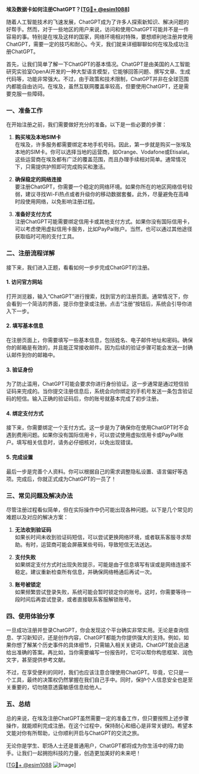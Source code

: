 **埃及数据卡如何注册ChatGPT？[[TG💪+ @esim1088](https://t.me/s/esim1088)]**

随着人工智能技术的飞速发展，ChatGPT成为了许多人探索新知识、解决问题的好帮手。然而，对于一些地区的用户来说，访问和使用ChatGPT可能并不是一件容易的事。特别是在埃及这样的国家，网络环境相对特殊，要想顺利地注册并使用ChatGPT，需要一定的技巧和耐心。今天，我们就来详细聊聊如何在埃及成功注册ChatGPT。

首先，让我们简单了解一下ChatGPT的基本情况。ChatGPT是由美国的人工智能研究实验室OpenAI开发的一种大型语言模型，它能够回答问题、撰写文章、生成代码等，功能非常强大。不过，由于政策和技术限制，ChatGPT并非在全球范围内都能自由访问。在埃及，虽然互联网覆盖率较高，但要使用ChatGPT，还是需要克服一些障碍。

### **一、准备工作**

在开始注册之前，我们需要做好充分的准备。以下是一些必要的步骤：

1. **购买埃及本地SIM卡**  
   在埃及，许多服务都需要绑定本地手机号码。因此，第一步就是购买一张埃及本地的SIM卡。你可以选择当地的运营商，如Orange、Vodafone或Etisalat。这些运营商在埃及都有广泛的覆盖范围，而且办理手续相对简单。通常情况下，只需提供护照即可完成购买和激活。

2. **确保稳定的网络连接**  
   要注册ChatGPT，你需要一个稳定的网络环境。如果你所在的地区网络信号较弱，建议寻找Wi-Fi热点或者升级你的移动数据套餐。此外，尽量避免在高峰时段使用网络，以免影响注册过程。

3. **准备好支付方式**  
   注册ChatGPT可能需要绑定信用卡或其他支付方式。如果你没有国际信用卡，可以考虑使用虚拟信用卡服务，比如PayPal账户。当然，也可以通过其他途径获取临时可用的支付工具。

### **二、注册流程详解**

接下来，我们进入正题，看看如何一步步完成ChatGPT的注册。

#### **1. 访问官方网站**
打开浏览器，输入“ChatGPT”进行搜索，找到官方的注册页面。通常情况下，你会看到一个简洁的界面，提示你登录或注册。点击“注册”按钮后，系统会引导你进入下一步。

#### **2. 填写基本信息**
在注册页面上，你需要填写一些基本信息，包括姓名、电子邮件地址和密码。确保你的邮箱是有效的，并且能正常接收邮件。因为后续的验证步骤可能会发送一封确认邮件到你的邮箱中。

#### **3. 验证身份**
为了防止滥用，ChatGPT可能会要求你进行身份验证。这一步通常是通过短信验证码来完成的。当你提交注册信息后，系统会向你绑定的手机号发送一条包含验证码的短信。输入正确的验证码后，你的账号就基本完成了初步注册。

#### **4. 绑定支付方式**
接下来，你需要绑定一个支付方式。这一步是为了确保你在使用ChatGPT时不会遇到费用问题。如果你没有国际信用卡，可以尝试使用虚拟信用卡或PayPal账户。填写相关信息时，请务必仔细核对，以免出现错误。

#### **5. 完成设置**
最后一步是完善个人资料。你可以根据自己的需求调整隐私设置、语言偏好等选项。完成后，你就正式成为ChatGPT的一员了！

### **三、常见问题及解决办法**

尽管注册过程看似简单，但在实际操作中仍可能出现各种问题。以下是几个常见的难题以及对应的解决方案：

1. **无法收到验证码**  
   如果长时间未收到验证码短信，可以尝试更换网络环境，或者联系客服寻求帮助。有时，运营商可能会屏蔽某些号码，导致短信无法送达。

2. **支付失败**  
   如果绑定支付方式时出现失败提示，可能是由于信息填写有误或是网络连接不稳定。建议重新检查所有信息，并确保网络畅通后再试一次。

3. **账号被锁定**  
   如果频繁尝试登录失败，系统可能会暂时锁定你的账号。这时，你需要等待一段时间后再尝试登录，或者直接联系客服解锁账号。

### **四、使用体验分享**

一旦成功注册并登录ChatGPT，你会发现这个平台确实非常实用。无论是查询信息、学习新知识，还是创作内容，ChatGPT都能为你提供强大的支持。例如，如果你想了解某个历史事件的具体细节，只需输入相关关键词，ChatGPT就会迅速给出准确的答案。再比如，当你需要编写一份报告时，它可以帮你构思框架、润色文字，甚至提供参考文献。

不过，在享受便利的同时，我们也应该注意合理使用ChatGPT。毕竟，它只是一个工具，最终的决策权仍然掌握在我们自己手中。同时，保护个人信息安全也是至关重要的，切勿随意透露敏感信息给他人。

### **五、总结**

总的来说，在埃及注册ChatGPT虽然需要一定的准备工作，但只要按照上述步骤操作，就能顺利完成注册。在这个过程中，保持耐心和细心是非常关键的。希望本文能对你有所帮助，让你顺利开启与ChatGPT的交流之旅。

无论你是学生、职场人士还是普通用户，ChatGPT都将成为你生活中的得力助手。让我们一起拥抱科技的力量，创造更加美好的未来吧！

[[TG💪+ @esim1088](https://t.me/s/esim1088) ![Image](https://i.postimg.cc/4NQfJmqS/Snipaste-2025-05-13-00-14-12.png)]